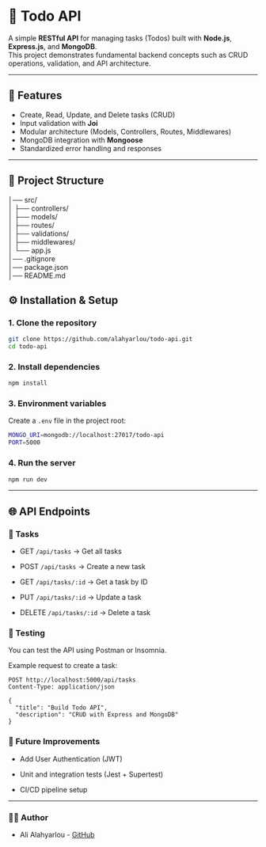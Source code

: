 # 📝 Todo API

A simple **RESTful API** for managing tasks (Todos) built with **Node.js**, **Express.js**, and **MongoDB**.  
This project demonstrates fundamental backend concepts such as CRUD operations, validation, and API architecture.

---

## 🚀 Features

- Create, Read, Update, and Delete tasks (CRUD)
- Input validation with **Joi**
- Modular architecture (Models, Controllers, Routes, Middlewares)
- MongoDB integration with **Mongoose**
- Standardized error handling and responses

---

## 📂 Project Structure

│── src/\
│ ├── controllers/ \
│ ├── models/ \
│ ├── routes/ \
│ ├── validations/ \
│ ├── middlewares/ \
│ └── app.js \
│── .gitignore\
│── package.json\
│── README.md

## ⚙️ Installation & Setup

### 1. Clone the repository

```bash
git clone https://github.com/alahyarlou/todo-api.git
cd todo-api
```

### 2. Install dependencies

```bash
npm install
```

### 3. Environment variables

Create a `.env` file in the project root:

```bash
MONGO_URI=mongodb://localhost:27017/todo-api
PORT=5000
```

### 4. Run the server

```bash
npm run dev
```

---

## 🌐 API Endpoints

### 📌 Tasks

- GET `/api/tasks` → Get all tasks

- POST `/api/tasks` → Create a new task

- GET `/api/tasks/:id` → Get a task by ID

- PUT `/api/tasks/:id` → Update a task

- DELETE `/api/tasks/:id` → Delete a task

### 🧪 Testing

You can test the API using Postman or Insomnia.

Example request to create a task:

```http
POST http://localhost:5000/api/tasks
Content-Type: application/json

{
  "title": "Build Todo API",
  "description": "CRUD with Express and MongoDB"
}

```

### 📌 Future Improvements

- Add User Authentication (JWT)

- Unit and integration tests (Jest + Supertest)

- CI/CD pipeline setup

---

### 👨‍💻 Author

- Ali Alahyarlou - <a href="https://github.com/alahyarlou">GitHub</a>
